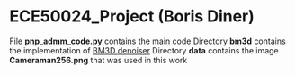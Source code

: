 # ECE50024_Project (Boris Diner)

File **pnp_admm_code.py** contains the main code
Directory **bm3d** contains the implementation of [BM3D denoiser](https://webpages.tuni.fi/foi/GCF-BM3D/index.html#ref_software)
Directory **data** contains the image **Cameraman256.png** that was used in this work
